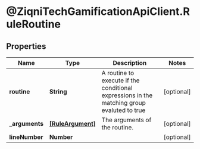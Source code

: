 # @ZiqniTechGamificationApiClient.RuleRoutine

## Properties

Name | Type | Description | Notes
------------ | ------------- | ------------- | -------------
**routine** | **String** | A routine to execute if the conditional expressions in the matching group evaluted to true | [optional] 
**_arguments** | [**[RuleArgument]**](RuleArgument.md) | The arguments of the routine. | [optional] 
**lineNumber** | **Number** |  | [optional] 


